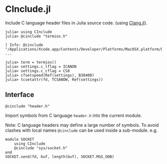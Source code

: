 # CInclude.jl

Include C language header files in Julia source code. (using [Clang.jl](https://github.com/JuliaInterop/Clang.jl)).

```
julia> using CInclude
julia> @cinclude "termios.h"

[ Info: @cinclude "/Applications/Xcode.app/Contents/Developer/Platforms/MacOSX.platform/Developer/SDKs/MacOSX.sdk/usr/include/termios.h"
...

julia> term = termios()
julia> settings.c_lflag = ICANON
julia> settings.c_cflag = CS8
julia> cfsetspeed(Ref(settings), B38400)
julia> tcsetattr(fd, TCSANOW, Ref(settings))
```


## Interface

    @cinclude "header.h"

Import symbols from C language `header.h` into the current module.

Note: C language headers may define a large number of symbols. To avoid
clashes with local names `@cinclude` can be used inside a sub-module. e.g.

    module SOCKET
        using CInclude
        @cinclude "sys/socket.h"
    end
    SOCKET.send(fd, buf, length(buf), SOCKET.MSG_OOB)



